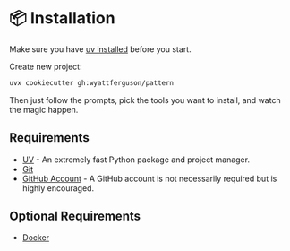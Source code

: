 # 📦 Installation

Make sure you have [uv installed](https://docs.astral.sh/uv/getting-started/installation/) before you start.

Create new project:

```bash
uvx cookiecutter gh:wyattferguson/pattern
```

Then just follow the prompts, pick the tools you want to install, and watch the magic happen.

## Requirements

- [UV](https://docs.astral.sh/uv/getting-started/installation/) - An extremely fast Python package and project manager.
- [Git](https://git-scm.com/)
- [GitHub Account](https://github.com/) - A GitHub account is not necessarily required but is highly encouraged.

## Optional Requirements

- [Docker](https://www.docker.com/products/docker-desktop/)
